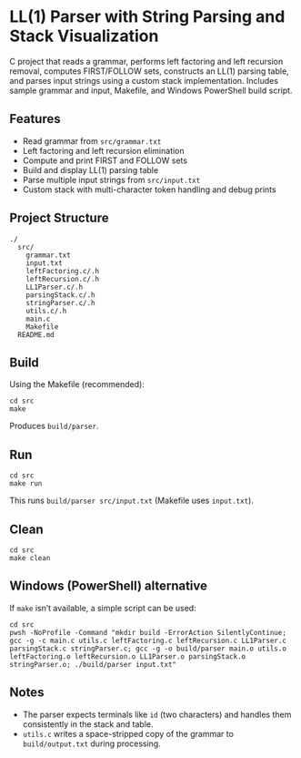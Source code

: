 # LL(1) Parser with String Parsing and Stack Visualization

C project that reads a grammar, performs left factoring and left recursion removal, computes FIRST/FOLLOW sets, constructs an LL(1) parsing table, and parses input strings using a custom stack implementation. Includes sample grammar and input, Makefile, and Windows PowerShell build script.

## Features
- Read grammar from `src/grammar.txt`
- Left factoring and left recursion elimination
- Compute and print FIRST and FOLLOW sets
- Build and display LL(1) parsing table
- Parse multiple input strings from `src/input.txt`
- Custom stack with multi-character token handling and debug prints

## Project Structure
```
./
  src/
    grammar.txt
    input.txt
    leftFactoring.c/.h
    leftRecursion.c/.h
    LL1Parser.c/.h
    parsingStack.c/.h
    stringParser.c/.h
    utils.c/.h
    main.c
    Makefile
  README.md
```

## Build
Using the Makefile (recommended):
```
cd src
make
```
Produces `build/parser`.

## Run
```
cd src
make run
```
This runs `build/parser src/input.txt` (Makefile uses `input.txt`).

## Clean
```
cd src
make clean
```

## Windows (PowerShell) alternative
If `make` isn’t available, a simple script can be used:
```
cd src
pwsh -NoProfile -Command "mkdir build -ErrorAction SilentlyContinue; gcc -g -c main.c utils.c leftFactoring.c leftRecursion.c LL1Parser.c parsingStack.c stringParser.c; gcc -g -o build/parser main.o utils.o leftFactoring.o leftRecursion.o LL1Parser.o parsingStack.o stringParser.o; ./build/parser input.txt"
```

## Notes
- The parser expects terminals like `id` (two characters) and handles them consistently in the stack and table.
- `utils.c` writes a space-stripped copy of the grammar to `build/output.txt` during processing.
